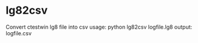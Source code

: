 # lg82csv
Convert ctestwin lg8 file into csv
usage: python lg82csv logfile.lg8
output: logfile.csv

